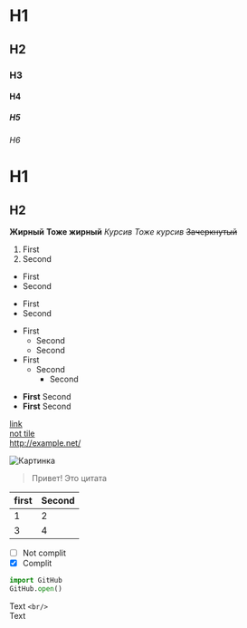 # H1
## H2
### H3
#### H4
##### H5
###### H6
H1
===
H2
--- 

 __Жирный__
**Тоже жирный**
*Курсив*
_Тоже курсив_
~~Зачеркнутый~~ 

1. First
2. Second
- First
- Second
+ First
+ Second
- First
  - Second
  - Second
- First
  + Second
    * Second
 * __First__
    Second
* __First__
    Second

[link](http://example.net/ "Link tile")<br/>
[not tile](http://example.net/)<br/>
<http://example.net/>

![Картинка][logo]

[logo]: https://media.discordapp.net/attachments/1051126778170703952/1053930266491637793/zxcKaneki.jpg?width=348&height=348 "AbobA" 

> Привет! Это цитата

| first | Second
| ----- | ------ |
| 1 | 2
| 3 | 4

* [ ] Not complit
* [x] Complit

```python
import GitHub
GitHub.open()
```

Text `<br/>`<br/>Text